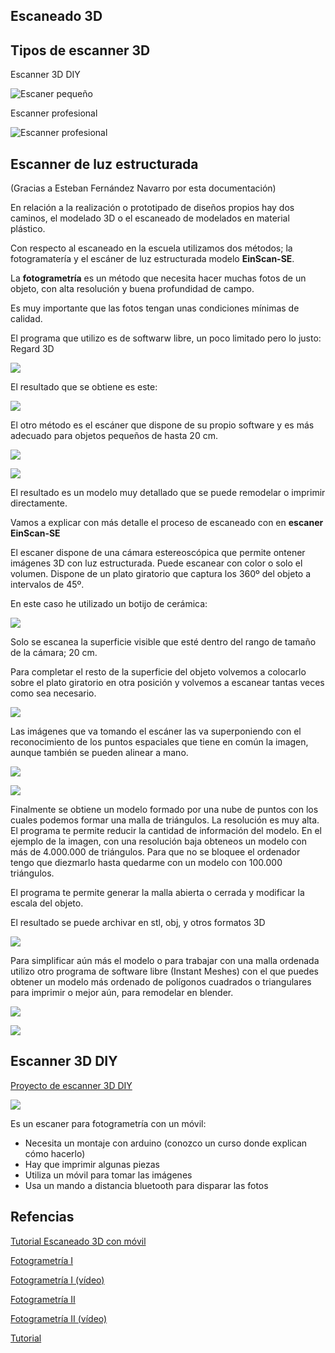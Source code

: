 ## Escaneado 3D

## Tipos de escanner 3D

Escanner 3D DIY

![Escaner pequeño](./images/Escanner3D.jpeg)

Escanner profesional

![Escanner profesional](./images/go-scan-3d-spark.jpeg)

## Escanner de luz estructurada

(Gracias a Esteban Fernández Navarro por esta documentación)


En relación a la realización o prototipado de diseños propios hay dos caminos, el modelado 3D o el escaneado de modelados en material plástico.


Con respecto al escaneado en la escuela utilizamos dos métodos; la fotogramatería y el escáner de luz estructurada modelo **EinScan-SE**.

La **fotogrametría** es un método que necesita hacer muchas fotos de un objeto, con alta resolución y buena profundidad de campo. 

Es muy importante que las fotos tengan unas condiciones mínimas de calidad.

El programa que utilizo es de softwarw libre, un poco limitado pero lo justo: Regard 3D

![](./images/image.png)

El resultado que se obtiene es este:

![](./images/image_fotogrametria2.png)

El otro método es el escáner que dispone de su propio software y es más adecuado para objetos pequeños de hasta 20 cm.

![](./images/IMG_20210507_140136.jpg)


![](./images/IMG_20210507_141000.jpg)

El resultado es un modelo muy detallado que se puede remodelar o imprimir directamente.

Vamos a explicar con más detalle el proceso de escaneado con en **escaner EinScan-SE**

El escaner dispone de una cámara estereoscópica que permite ontener imágenes 3D con luz estructurada. Puede escanear con color o solo el volumen. Dispone de un plato giratorio que captura los 360º del objeto a intervalos de 45º.

En este caso he utilizado un botijo de cerámica:

![](./images/IMG_20210507_140112.jpg)

Solo se escanea la superficie visible que esté dentro del rango de tamaño de la cámara; 20 cm.

Para completar el resto de la superficie del objeto volvemos a colocarlo sobre el plato giratorio en otra posición y volvemos a escanear tantas veces como sea necesario.

![](./images/IMG_20210507_140622_2.jpg)

Las imágenes que va tomando el escáner las va superponiendo con el reconocimiento de los puntos espaciales que tiene en común la imagen, aunque también se pueden alinear a mano.

![](./images/IMG_20210507_140031.jpg)


![](./images/IMG_20210507_140214_2.jpg)

Finalmente se obtiene un modelo formado por una nube de puntos con los cuales podemos formar una malla de triángulos. La resolución es muy alta. El programa te permite reducir la cantidad de información del modelo. En el ejemplo de la imagen, con una resolución baja obteneos un modelo con más de 4.000.000 de triángulos. Para que no se bloquee el ordenador tengo que diezmarlo hasta quedarme con un modelo con 100.000 triángulos.

El programa te permite generar la malla abierta o cerrada y modificar la escala del objeto.

El resultado se puede archivar en stl, obj, y otros formatos 3D


![](./images/IMG_20210507_141047.jpg)

Para simplificar aún más el modelo o para trabajar con una malla ordenada utilizo otro programa de software libre (Instant Meshes) con el que puedes obtener un modelo más ordenado de polígonos cuadrados o triangulares para imprimir o mejor aún, para remodelar en blender.


![](./images/IMG_20210507_141148.jpg)


![](./images/IMG_20210507_141432.jpg)



## Escanner 3D DIY

[Proyecto de escanner 3D DIY](https://www.thingiverse.com/thing:3958326)

![](./images/featured_preview_IMG_0007.jpeg)

Es un escaner para fotogrametría con un móvil:

* Necesita un montaje con arduino (conozco un curso donde explican cómo hacerlo)
* Hay que imprimir algunas piezas
* Utiliza un móvil para tomar las imágenes
* Usa un mando a distancia bluetooth para disparar las fotos


## Refencias

[Tutorial Escaneado 3D con móvil](https://bitfab.io/es/blog/escanear-3d-movil/)


[Fotogrametría I](https://blog.prusaprinters.org/photogrammetry-3d-scanning-just-phone-camera/)

[Fotogrametría I (vídeo)](https://www.youtube.com/watch?v=ye-C-OOFsX8)

[Fotogrametría II](https://blog.prusaprinters.org/photogrammetry-2-3d-scanning-simpler-better-than-ever/)

[Fotogrametría II (vídeo)](https://www.youtube.com/watch?v=1D0EhSi-vvc)


[Tutorial](https://descubrearduino.com/que-es-el-escaneo-3d-definicion-ventajas-y-usos/)


